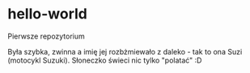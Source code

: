 # hello-world
Pierwsze repozytorium

Była szybka, zwinna a imię jej rozbżmiewało z daleko - tak to ona Suzi (motocykl Suzuki).
Słoneczko świeci nic tylko "polatać" :D
